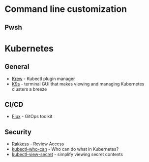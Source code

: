 # Command line customization

## Pwsh

# Kubernetes

## General
- [Krew](https://krew.sigs.k8s.io/) - Kubectl plugin manager
- [K9s](https://github.com/derailed/k9s) - terminal GUI that makes viewing and managing Kubernetes clusters a breeze

## CI/CD
- [Flux](https://github.com/fluxcd/flux2) - GitOps toolkit

## Security
- [Rakkess](https://github.com/corneliusweig/rakkess) - Review Access
- [kubectl-who-can](https://github.com/aquasecurity/kubectl-who-can) - Who can do what in Kubernetes?
- [kubectl-view-secret](https://github.com/elsesiy/kubectl-view-secret) - simplify viewing secret contents
